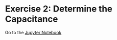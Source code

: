 # Exercise 2: Determine the Capacitance

Go to the [Jupyter Notebook](Capacitor_Exercise_V002.ipynb)

